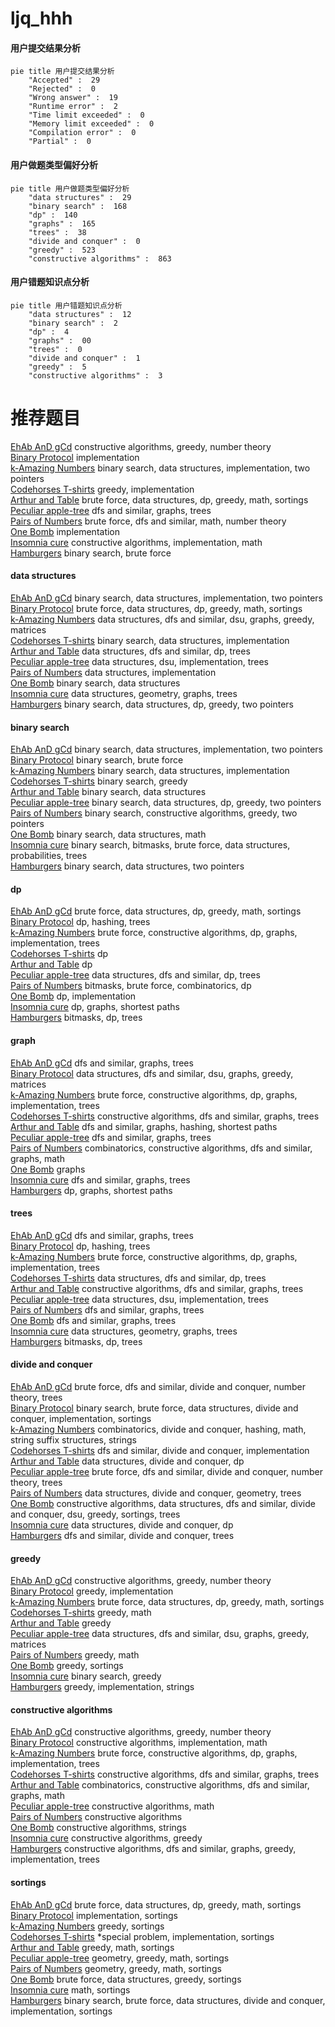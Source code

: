 # ljq_hhh
<!-- tabs:start -->
#### **用户提交结果分析**

```mermaid
pie title 用户提交结果分析
    "Accepted" :  29
    "Rejected" :  0
    "Wrong answer" :  19
    "Runtime error" :  2
    "Time limit exceeded" :  0
    "Memory limit exceeded" :  0
    "Compilation error" :  0
    "Partial" :  0
```
#### **用户做题类型偏好分析**

```mermaid
pie title 用户做题类型偏好分析
    "data structures" :  29
    "binary search" :  168
    "dp" :  140
    "graphs" :  165
    "trees" :  38
    "divide and conquer" :  0
    "greedy" :  523
    "constructive algorithms" :  863
```
#### **用户错题知识点分析**

```mermaid
pie title 用户错题知识点分析
    "data structures" :  12
    "binary search" :  2
    "dp" :  4
    "graphs" :  00
    "trees" :  0
    "divide and conquer" :  1
    "greedy" :  5
    "constructive algorithms" :  3
```
<!-- tabs:end -->
# 推荐题目
[EhAb AnD gCd](http://codeforces.com/problemset/problem/1325/A)		constructive algorithms,
                        greedy,
                        number theory		  
[Binary Protocol](http://codeforces.com/problemset/problem/825/A)		implementation		  
[k-Amazing Numbers](http://codeforces.com/problemset/problem/1416/A)		binary search,
                        data structures,
                        implementation,
                        two pointers		  
[Codehorses T-shirts](http://codeforces.com/problemset/problem/1000/A)		greedy,
                        implementation		  
[Arthur and Table](http://codeforces.com/problemset/problem/557/C)		brute force,
                        data structures,
                        dp,
                        greedy,
                        math,
                        sortings		  
[Peculiar apple-tree](https://codeforces.com/contest/931/problem/D)		dfs and similar,
                        graphs,
                        trees		  
[Pairs of Numbers](http://codeforces.com/problemset/problem/134/B)		brute force,
                        dfs and similar,
                        math,
                        number theory		  
[One Bomb](http://codeforces.com/problemset/problem/699/B)		implementation		  
[Insomnia cure](http://codeforces.com/problemset/problem/148/A)		constructive algorithms,
                        implementation,
                        math		  
[Hamburgers](http://codeforces.com/problemset/problem/371/C)		binary search,
                        brute force		  
<!-- tabs:start -->
#### **data structures**
[EhAb AnD gCd](http://codeforces.com/problemset/problem/1416/A)		binary search,
                        data structures,
                        implementation,
                        two pointers		  
[Binary Protocol](http://codeforces.com/problemset/problem/557/C)		brute force,
                        data structures,
                        dp,
                        greedy,
                        math,
                        sortings		  
[k-Amazing Numbers](http://codeforces.com/problemset/problem/1335/F)		data structures,
                        dfs and similar,
                        dsu,
                        graphs,
                        greedy,
                        matrices		  
[Codehorses T-shirts](http://codeforces.com/problemset/problem/551/E)		binary search,
                        data structures,
                        implementation		  
[Arthur and Table](http://codeforces.com/problemset/problem/494/D)		data structures,
                        dfs and similar,
                        dp,
                        trees		  
[Peculiar apple-tree](http://codeforces.com/problemset/problem/1380/E)		data structures,
                        dsu,
                        implementation,
                        trees		  
[Pairs of Numbers](http://codeforces.com/problemset/problem/1100/B)		data structures,
                        implementation		  
[One Bomb](http://codeforces.com/problemset/problem/576/E)		binary search,
                        data structures		  
[Insomnia cure](http://codeforces.com/problemset/problem/1368/G)		data structures,
                        geometry,
                        graphs,
                        trees		  
[Hamburgers](http://codeforces.com/problemset/problem/1492/C)		binary search,
                        data structures,
                        dp,
                        greedy,
                        two pointers		  
#### **binary search**
[EhAb AnD gCd](http://codeforces.com/problemset/problem/1416/A)		binary search,
                        data structures,
                        implementation,
                        two pointers		  
[Binary Protocol](http://codeforces.com/problemset/problem/371/C)		binary search,
                        brute force		  
[k-Amazing Numbers](http://codeforces.com/problemset/problem/551/E)		binary search,
                        data structures,
                        implementation		  
[Codehorses T-shirts](http://codeforces.com/problemset/problem/1118/D2)		binary search,
                        greedy		  
[Arthur and Table](http://codeforces.com/problemset/problem/576/E)		binary search,
                        data structures		  
[Peculiar apple-tree](http://codeforces.com/problemset/problem/1492/C)		binary search,
                        data structures,
                        dp,
                        greedy,
                        two pointers		  
[Pairs of Numbers](http://codeforces.com/problemset/problem/1463/D)		binary search,
                        constructive algorithms,
                        greedy,
                        two pointers		  
[One Bomb](http://codeforces.com/problemset/problem/1490/G)		binary search,
                        data structures,
                        math		  
[Insomnia cure](http://codeforces.com/problemset/problem/1479/D)		binary search,
                        bitmasks,
                        brute force,
                        data structures,
                        probabilities,
                        trees		  
[Hamburgers](http://codeforces.com/problemset/problem/1436/E)		binary search,
                        data structures,
                        two pointers		  
#### **dp**
[EhAb AnD gCd](http://codeforces.com/problemset/problem/557/C)		brute force,
                        data structures,
                        dp,
                        greedy,
                        math,
                        sortings		  
[Binary Protocol](http://codeforces.com/problemset/problem/718/D)		dp,
                        hashing,
                        trees		  
[k-Amazing Numbers](https://codeforces.com/contest/1240/problem/C)		brute force,
                        constructive algorithms,
                        dp,
                        graphs,
                        implementation,
                        trees		  
[Codehorses T-shirts](http://codeforces.com/problemset/problem/567/F)		dp		  
[Arthur and Table](http://codeforces.com/problemset/problem/513/E1)		dp		  
[Peculiar apple-tree](http://codeforces.com/problemset/problem/494/D)		data structures,
                        dfs and similar,
                        dp,
                        trees		  
[Pairs of Numbers](http://codeforces.com/problemset/problem/1245/F)		bitmasks,
                        brute force,
                        combinatorics,
                        dp		  
[One Bomb](http://codeforces.com/problemset/problem/1324/E)		dp,
                        implementation		  
[Insomnia cure](http://codeforces.com/problemset/problem/346/D)		dp,
                        graphs,
                        shortest paths		  
[Hamburgers](http://codeforces.com/problemset/problem/1450/G)		bitmasks,
                        dp,
                        trees		  
#### **graph**
[EhAb AnD gCd](https://codeforces.com/contest/931/problem/D)		dfs and similar,
                        graphs,
                        trees		  
[Binary Protocol](http://codeforces.com/problemset/problem/1335/F)		data structures,
                        dfs and similar,
                        dsu,
                        graphs,
                        greedy,
                        matrices		  
[k-Amazing Numbers](https://codeforces.com/contest/1240/problem/C)		brute force,
                        constructive algorithms,
                        dp,
                        graphs,
                        implementation,
                        trees		  
[Codehorses T-shirts](https://codeforces.com/contest/1341/problem/F)		constructive algorithms,
                        dfs and similar,
                        graphs,
                        trees		  
[Arthur and Table](http://codeforces.com/problemset/problem/567/E)		dfs and similar,
                        graphs,
                        hashing,
                        shortest paths		  
[Peculiar apple-tree](http://codeforces.com/problemset/problem/802/J)		dfs and similar,
                        graphs,
                        trees		  
[Pairs of Numbers](http://codeforces.com/problemset/problem/612/E)		combinatorics,
                        constructive algorithms,
                        dfs and similar,
                        graphs,
                        math		  
[One Bomb](https://codeforces.com/contest/418/problem/A)		graphs		  
[Insomnia cure](http://codeforces.com/problemset/problem/1006/E)		dfs and similar,
                        graphs,
                        trees		  
[Hamburgers](http://codeforces.com/problemset/problem/346/D)		dp,
                        graphs,
                        shortest paths		  
#### **trees**
[EhAb AnD gCd](https://codeforces.com/contest/931/problem/D)		dfs and similar,
                        graphs,
                        trees		  
[Binary Protocol](http://codeforces.com/problemset/problem/718/D)		dp,
                        hashing,
                        trees		  
[k-Amazing Numbers](https://codeforces.com/contest/1240/problem/C)		brute force,
                        constructive algorithms,
                        dp,
                        graphs,
                        implementation,
                        trees		  
[Codehorses T-shirts](http://codeforces.com/problemset/problem/494/D)		data structures,
                        dfs and similar,
                        dp,
                        trees		  
[Arthur and Table](https://codeforces.com/contest/1341/problem/F)		constructive algorithms,
                        dfs and similar,
                        graphs,
                        trees		  
[Peculiar apple-tree](http://codeforces.com/problemset/problem/1380/E)		data structures,
                        dsu,
                        implementation,
                        trees		  
[Pairs of Numbers](http://codeforces.com/problemset/problem/802/J)		dfs and similar,
                        graphs,
                        trees		  
[One Bomb](http://codeforces.com/problemset/problem/1006/E)		dfs and similar,
                        graphs,
                        trees		  
[Insomnia cure](http://codeforces.com/problemset/problem/1368/G)		data structures,
                        geometry,
                        graphs,
                        trees		  
[Hamburgers](http://codeforces.com/problemset/problem/1450/G)		bitmasks,
                        dp,
                        trees		  
#### **divide and conquer**
[EhAb AnD gCd](http://codeforces.com/problemset/problem/1491/E)		brute force,
                        dfs and similar,
                        divide and conquer,
                        number theory,
                        trees		  
[Binary Protocol](http://codeforces.com/problemset/problem/1461/D)		binary search,
                        brute force,
                        data structures,
                        divide and conquer,
                        implementation,
                        sortings		  
[k-Amazing Numbers](http://codeforces.com/problemset/problem/1466/G)		combinatorics,
                        divide and conquer,
                        hashing,
                        math,
                        string suffix structures,
                        strings		  
[Codehorses T-shirts](http://codeforces.com/problemset/problem/1490/D)		dfs and similar,
                        divide and conquer,
                        implementation		  
[Arthur and Table](https://codeforces.com/contest/1483/problem/C)		data structures,
                        divide and conquer,
                        dp		  
[Peculiar apple-tree](http://codeforces.com/problemset/problem/1491/E)		brute force,
                        dfs and similar,
                        divide and conquer,
                        number theory,
                        trees		  
[Pairs of Numbers](http://codeforces.com/problemset/problem/1303/G)		data structures,
                        divide and conquer,
                        geometry,
                        trees		  
[One Bomb](http://codeforces.com/problemset/problem/1494/D)		constructive algorithms,
                        data structures,
                        dfs and similar,
                        divide and conquer,
                        dsu,
                        greedy,
                        sortings,
                        trees		  
[Insomnia cure](http://codeforces.com/problemset/problem/1482/E)		data structures,
                        divide and conquer,
                        dp		  
[Hamburgers](http://codeforces.com/problemset/problem/566/C)		dfs and similar,
                        divide and conquer,
                        trees		  
#### **greedy**
[EhAb AnD gCd](http://codeforces.com/problemset/problem/1325/A)		constructive algorithms,
                        greedy,
                        number theory		  
[Binary Protocol](http://codeforces.com/problemset/problem/1000/A)		greedy,
                        implementation		  
[k-Amazing Numbers](http://codeforces.com/problemset/problem/557/C)		brute force,
                        data structures,
                        dp,
                        greedy,
                        math,
                        sortings		  
[Codehorses T-shirts](http://codeforces.com/problemset/problem/246/B)		greedy,
                        math		  
[Arthur and Table](http://codeforces.com/problemset/problem/1173/A)		greedy		  
[Peculiar apple-tree](http://codeforces.com/problemset/problem/1335/F)		data structures,
                        dfs and similar,
                        dsu,
                        graphs,
                        greedy,
                        matrices		  
[Pairs of Numbers](http://codeforces.com/problemset/problem/258/A)		greedy,
                        math		  
[One Bomb](http://codeforces.com/problemset/problem/785/B)		greedy,
                        sortings		  
[Insomnia cure](http://codeforces.com/problemset/problem/1118/D2)		binary search,
                        greedy		  
[Hamburgers](http://codeforces.com/problemset/problem/765/B)		greedy,
                        implementation,
                        strings		  
#### **constructive algorithms**
[EhAb AnD gCd](http://codeforces.com/problemset/problem/1325/A)		constructive algorithms,
                        greedy,
                        number theory		  
[Binary Protocol](http://codeforces.com/problemset/problem/148/A)		constructive algorithms,
                        implementation,
                        math		  
[k-Amazing Numbers](https://codeforces.com/contest/1240/problem/C)		brute force,
                        constructive algorithms,
                        dp,
                        graphs,
                        implementation,
                        trees		  
[Codehorses T-shirts](https://codeforces.com/contest/1341/problem/F)		constructive algorithms,
                        dfs and similar,
                        graphs,
                        trees		  
[Arthur and Table](http://codeforces.com/problemset/problem/612/E)		combinatorics,
                        constructive algorithms,
                        dfs and similar,
                        graphs,
                        math		  
[Peculiar apple-tree](http://codeforces.com/problemset/problem/613/C)		constructive algorithms,
                        math		  
[Pairs of Numbers](http://codeforces.com/problemset/problem/1352/G)		constructive algorithms		  
[One Bomb](http://codeforces.com/problemset/problem/1063/A)		constructive algorithms,
                        strings		  
[Insomnia cure](http://codeforces.com/problemset/problem/482/A)		constructive algorithms,
                        greedy		  
[Hamburgers](http://codeforces.com/problemset/problem/1364/D)		constructive algorithms,
                        dfs and similar,
                        graphs,
                        greedy,
                        implementation,
                        trees		  
#### **sortings**
[EhAb AnD gCd](http://codeforces.com/problemset/problem/557/C)		brute force,
                        data structures,
                        dp,
                        greedy,
                        math,
                        sortings		  
[Binary Protocol](http://codeforces.com/problemset/problem/845/A)		implementation,
                        sortings		  
[k-Amazing Numbers](http://codeforces.com/problemset/problem/785/B)		greedy,
                        sortings		  
[Codehorses T-shirts](http://codeforces.com/problemset/problem/1297/B)		*special problem,
                        implementation,
                        sortings		  
[Arthur and Table](http://codeforces.com/problemset/problem/1117/B)		greedy,
                        math,
                        sortings		  
[Peculiar apple-tree](https://codeforces.com/contest/1496/problem/C)		geometry,
                        greedy,
                        math,
                        sortings		  
[Pairs of Numbers](http://codeforces.com/problemset/problem/1495/A)		geometry,
                        greedy,
                        math,
                        sortings		  
[One Bomb](http://codeforces.com/problemset/problem/1497/A)		brute force,
                        data structures,
                        greedy,
                        sortings		  
[Insomnia cure](http://codeforces.com/problemset/problem/1427/A)		math,
                        sortings		  
[Hamburgers](http://codeforces.com/problemset/problem/1461/D)		binary search,
                        brute force,
                        data structures,
                        divide and conquer,
                        implementation,
                        sortings		  
<!-- tabs:end -->
